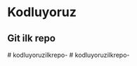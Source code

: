 # Kodluyoruz
## Git ilk repo 
#   k o d l u y o r u z i l k r e p o -  
 #   k o d l u y o r u z i l k r e p o -  
 